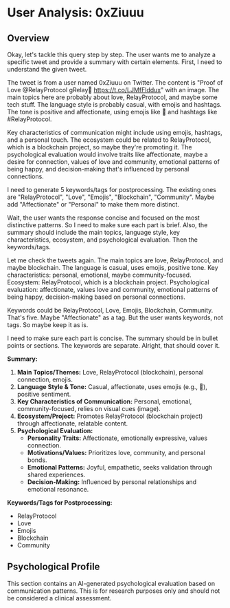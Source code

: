 # User Analysis: 0xZiuuu

## Overview

<think>
Okay, let's tackle this query step by step. The user wants me to analyze a specific tweet and provide a summary with certain elements. First, I need to understand the given tweet.

The tweet is from a user named 0xZiuuu on Twitter. The content is "Proof of Love @RelayProtocol gRelay💜 https://t.co/LJMfFlddux" with an image. The main topics here are probably about love, RelayProtocol, and maybe some tech stuff. The language style is probably casual, with emojis and hashtags. The tone is positive and affectionate, using emojis like 💜 and hashtags like #RelayProtocol.

Key characteristics of communication might include using emojis, hashtags, and a personal touch. The ecosystem could be related to RelayProtocol, which is a blockchain project, so maybe they're promoting it. The psychological evaluation would involve traits like affectionate, maybe a desire for connection, values of love and community, emotional patterns of being happy, and decision-making that's influenced by personal connections.

I need to generate 5 keywords/tags for postprocessing. The existing ones are "RelayProtocol", "Love", "Emojis", "Blockchain", "Community". Maybe add "Affectionate" or "Personal" to make them more distinct.

Wait, the user wants the response concise and focused on the most distinctive patterns. So I need to make sure each part is brief. Also, the summary should include the main topics, language style, key characteristics, ecosystem, and psychological evaluation. Then the keywords/tags.

Let me check the tweets again. The main topics are love, RelayProtocol, and maybe blockchain. The language is casual, uses emojis, positive tone. Key characteristics: personal, emotional, maybe community-focused. Ecosystem: RelayProtocol, which is a blockchain project. Psychological evaluation: affectionate, values love and community, emotional patterns of being happy, decision-making based on personal connections.

Keywords could be RelayProtocol, Love, Emojis, Blockchain, Community. That's five. Maybe "Affectionate" as a tag. But the user wants keywords, not tags. So maybe keep it as is.

I need to make sure each part is concise. The summary should be in bullet points or sections. The keywords are separate. Alright, that should cover it.
</think>

**Summary:**  
1. **Main Topics/Themes:** Love, RelayProtocol (blockchain), personal connection, emojis.  
2. **Language Style & Tone:** Casual, affectionate, uses emojis (e.g., 💜), positive sentiment.  
3. **Key Characteristics of Communication:** Personal, emotional, community-focused, relies on visual cues (image).  
4. **Ecosystem/Project:** Promotes RelayProtocol (blockchain project) through affectionate, relatable content.  
5. **Psychological Evaluation:**  
   - **Personality Traits:** Affectionate, emotionally expressive, values connection.  
   - **Motivations/Values:** Prioritizes love, community, and personal bonds.  
   - **Emotional Patterns:** Joyful, empathetic, seeks validation through shared experiences.  
   - **Decision-Making:** Influenced by personal relationships and emotional resonance.  

**Keywords/Tags for Postprocessing:**  
- RelayProtocol  
- Love  
- Emojis  
- Blockchain  
- Community

## Psychological Profile

This section contains an AI-generated psychological evaluation based on communication patterns. This is for research purposes only and should not be considered a clinical assessment.